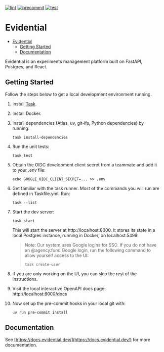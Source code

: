[![lint](https://github.com/agency-fund/evidential-be/actions/workflows/lint.yaml/badge.svg?branch=main)](https://github.com/agency-fund/evidential-be/actions/workflows/lint.yaml)
[![precommit](https://github.com/agency-fund/evidential-be/actions/workflows/precommit.yaml/badge.svg?branch=main)](https://github.com/agency-fund/evidential-be/actions/workflows/precommit.yaml)
[![test](https://github.com/agency-fund/evidential-be/actions/workflows/test.yaml/badge.svg?branch=main)](https://github.com/agency-fund/evidential-be/actions/workflows/test.yaml)

# Evidential<a name="evidential"></a>

<!-- mdformat-toc start --slug=github --maxlevel=2 --minlevel=1 -->

- [Evidential](#evidential)
  - [Getting Started](#getting-started)
  - [Documentation](#documentation)

<!-- mdformat-toc end -->

Evidential is an experiments management platform built on FastAPI, Postgres, and React.

## Getting Started<a name="getting-started"></a>

Follow the steps below to get a local development environment running.

1. Install [Task](https://taskfile.dev/).

1. Install Docker.

1. Install dependencies (Atlas, uv, git-lfs, Python dependencies) by running:

   ```shell
   task install-dependencies
   ```

1. Run the unit tests:

   ```shell
   task test
   ```

1. Obtain the OIDC development client secret from a teammate and add it to your .env file:

   ```shell
   echo GOOGLE_OIDC_CLIENT_SECRET=... >> .env
   ```

1. Get familiar with the task runner. Most of the commands you will run are defined in Taskfile.yml. Run:

   ```shell
   task --list
   ```

1. Start the dev server:

   ```shell
   task start
   ```

   This will start the server at http://localhost:8000. It stores its state in a local Postgres instance, running in
   Docker, on localhost:5499.

   > Note: Our system uses Google logins for SSO. If you do not have an @agency.fund Google login, run the following
   > command to allow yourself access to the UI:
   >
   > ```shell
   > task create-user
   > ```

1. If you are only working on the UI, you can skip the rest of the instructions.

1. Visit the local interactive OpenAPI docs page: http://localhost:8000/docs

1. Now set up the pre-commit hooks in your local git with:

   ```shell
   uv run pre-commit install
   ```

## Documentation<a name="documentation"></a>

See [https://docs.evidential.dev/](https://docs.evidential.dev/) for more documentation.
